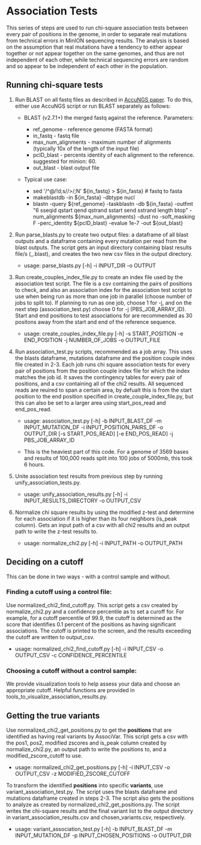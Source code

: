 # Association Tests
This series of steps are used to run chi-square association tests between every pair of positions in the genome,
in order to separate real mutations from technical errors in MinION sequencing results. The analysis is based on
the assumption that real mutations have a tendency to either appear together or not appear together on the same genomes,
and thus are not independent of each other, while technical sequencing errors are random and so appear to be independent
of each other in the population.



## Running chi-square tests

1. Run BLAST on all fastq files as described in [AccuNGS paper](https://github.com/SternLabTAU/AccuNGS).
To do this, either use AccuNGS script or run BLAST separately as follows:

   - BLAST (v2.7.1+) the merged fastq against the reference.
Parameters:
     - ref_genome - reference genome (FASTA format)
     - in_fastq - fastq file
     - max_num_alignments - maximum number of alignments (typically 10x of the length of the input file)
     - pcID_blast - percents identity of each alignment to the reference. suggested for minion: 60.
     - out_blast - blast output file

   - Typical use case:
     - sed '/^@/!d;s//>/;N' ${in_fastq} > ${in_fasta} # fastq to fasta
     - makeblastdb -in ${in_fasta} -dbtype nucl
     - blastn -query ${ref_genome} -taskblastn -db ${in_fasta} -outfmt "6 sseqid qstart qend qstrand sstart send sstrand length btop" -num_alignments ${max_num_alignments} -dust no -soft_masking F -perc_identity ${pcID_blast} -evalue 1e-7 -out ${out_blast}


2. Run parse_blasts.py to create two output files: a dataframe of all blast outputs and a dataframe
containing every mutation per read from the blast outputs. The script gets an input directory containing blast
results file/s (_.blast), and creates the two new csv files in the output directory.

   - usage: parse_blasts.py [-h] -i INPUT_DIR -o OUTPUT


3. Run create_couples_index_file.py to create an index file used by the association test script.
The file is a csv containing the pairs of positions to check, and also an association index for the
association test script to use when being run as more than one job in parallel (choose number of jobs to split to).
If planning to run as one job, choose 1 for -j, and on the next step (association_test.py) choose 0 for -j (PBS_JOB_ARRAY_ID).
Start and end positions to test associations for are recommended as 30 positons away from the start and end of the
reference sequence.

   - usage: create_couples_index_file.py [-h] -s START_POSITION -e END_POSITION
                                    -j NUMBER_OF_JOBS -o OUTPUT_FILE


4. Run association_test.py scripts, recommended as a job array. This uses the blasts dataframe,
mutations dataframe and the position couple index file created in 2-3. Each job runs chi square association tests
for every pair of positions from the position couple index file for which the index matches the job id. It saves
the contingency tables for every pair of positions, and a csv containing all of the chi2 results.
All sequenced reads are reuired to span a certain area, by defualt this is from the start position to the end position
specified in create_couple_index_file.py, but this can also be set to a larger area using start_pos_read and end_pos_read.

   - usage: association_test.py [-h] -b INPUT_BLAST_DF -m INPUT_MUTATION_DF -i
                           INPUT_POSITION_PAIRS_DF -o OUTPUT_DIR [-s
                           START_POS_READ] [-e END_POS_READ] -j PBS_JOB_ARRAY_ID

   - This is the heaviest part of this code. For a genome of 3569 bases and results of 100,000 reads split into 100 jobs of 5000mb, this took 6 hours.

5. Unite association test results from previous step by running unify_association_tests.py.

   - usage: unify_association_results.py [-h] -i INPUT_RESULTS_DIRECTORY -o
                                    OUTPUT_CSV

6. Normalize chi square results by using the modified z-test and determine for each association if it is higher than
its four neighbors (is_peak column). Gets an input path of a csv with all chi2 results and an output path to   write the z-test results to.

   - usage: normalize_chi2.py [-h] -i INPUT_PATH -o OUTPUT_PATH

## Deciding on a cutoff
This can be done in two ways - with a control sample and without.

### Finding a cutoff using a control file:
Use normalized_chi2_find_cutoff.py. This script gets a csv created by normalize_chi2.py and a confidence percentile as
to set a curoff for. For example, for a cutoff percentile of 99.9, the cutoff is determined as the score that
identifies 0.1 percent of the positions as having significant associations. The cutoff is printed to the screen, and the
results exceeding the cutoff are written to output_csv.

   - usage: normalized_chi2_find_cutoff.py [-h] -i INPUT_CSV -o OUTPUT_CSV -c
                                     CONFIDENCE_PERCENTILE

### Choosing a cutoff without a control sample:
We provide visualization tools to help assess your data and choose an appropriate cutoff. Helpful functions are
provided in tools_to_visualize_association_results.py.

## Getting the true variants
Use normalized_chi2_get_positions.py to get the **positions** that are identified as having real variants by AssociVar.
This script gets a csv with the pos1, pos2, modified zscores and is_peak column created by normalize_chi2.py, an
output path to write the positions to, and a modified_zscore_cutoff to use.

   - usage: normalized_chi2_get_positions.py [-h] -i INPUT_CSV -o OUTPUT_CSV -z
                                MODIFIED_ZSCORE_CUTOFF


To transform the identified **positions** into specific **variants**, use variant_association_test.py. The script uses the
blasts dataframe and mutations dataframe created in steps 2-3. The script also gets the positions to analyze as created by normalized_chi2_get_positions.py. The script writes the chi-square results and the final variant list to the output directory in variant_association_results.csv and chosen_variants.csv, respectively.
   - usage: variant_association_test.py [-h] -b INPUT_BLAST_DF -m INPUT_MUTATION_DF
                                   -p INPUT_CHOSEN_POSITIONS -o
                                   OUTPUT_DIR
